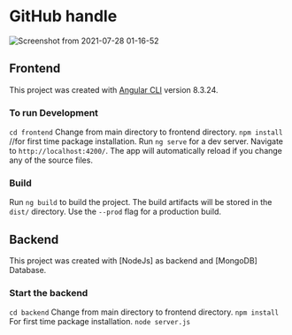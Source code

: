 # GitHub handle

![Screenshot from 2021-07-28 01-16-52](https://user-images.githubusercontent.com/37952935/127218336-d8137139-62f1-4274-a48d-f1f7d827eea0.png)

## Frontend

This project was created with [Angular CLI](https://github.com/angular/angular-cli) version 8.3.24.

### To run Development

  `cd frontend` Change from main directory to frontend directory.
  `npm install`  //for first time package installation.
Run `ng serve` for a dev server. Navigate to `http://localhost:4200/`. The app will automatically reload if you change any of the source files.

### Build

Run `ng build` to build the project. The build artifacts will be stored in the `dist/` directory. Use the `--prod` flag for a production build.





## Backend
This project was created with [NodeJs] as backend and [MongoDB] Database.


### Start the backend

 `cd backend` Change from main directory to frontend directory.
 `npm install` For first time package installation.
 `node server.js`
